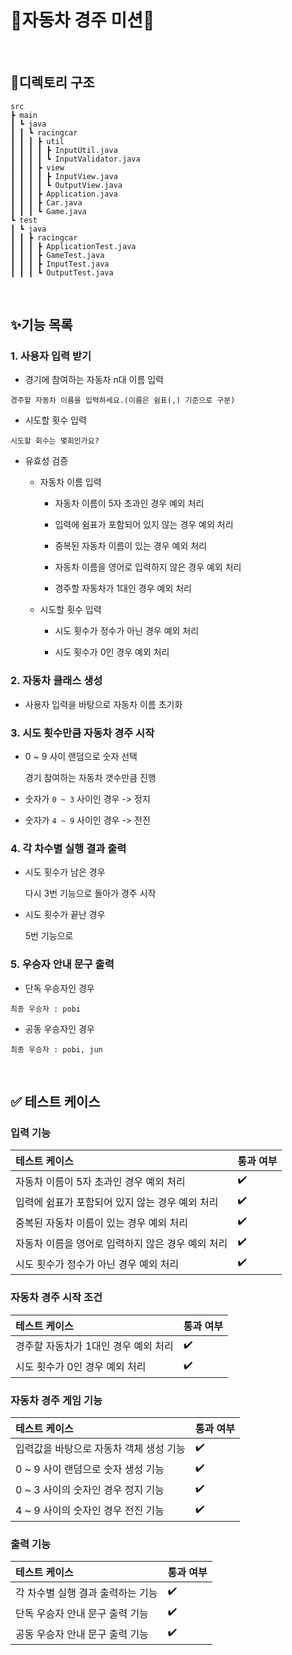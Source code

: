 <h1>🚗자동차 경주 미션🚕</h1>

<br>

<h2>📁디렉토리 구조</h2>

```
src
┣ main
┃ ┗ java
┃ ┃ ┗ racingcar
┃ ┃ ┃ ┣ util
┃ ┃ ┃ ┃ ┣ InputUtil.java
┃ ┃ ┃ ┃ ┗ InputValidator.java
┃ ┃ ┃ ┣ view
┃ ┃ ┃ ┃ ┣ InputView.java
┃ ┃ ┃ ┃ ┗ OutputView.java
┃ ┃ ┃ ┣ Application.java
┃ ┃ ┃ ┣ Car.java
┃ ┃ ┃ ┗ Game.java
┗ test
┃ ┗ java
┃ ┃ ┣ racingcar
┃ ┃ ┃ ┣ ApplicationTest.java
┃ ┃ ┃ ┣ GameTest.java
┃ ┃ ┃ ┣ InputTest.java
┃ ┃ ┃ ┗ OutputTest.java
```

<br>

<h2>✨기능 목록</h2>

<h3>1. 사용자 입력 받기</h3>

- 경기에 참여하는 자동차 n대 이름 입력

```
경주할 자동차 이름을 입력하세요.(이름은 쉼표(,) 기준으로 구분)
```

- 시도할 횟수 입력

```
시도할 회수는 몇회인가요?
```

- 유효성 검증

  - 자동차 이름 입력

    - 자동차 이름이 5자 초과인 경우 예외 처리

    - 입력에 쉼표가 포함되어 있지 않는 경우 예외 처리

    - 중복된 자동차 이름이 있는 경우 예외 처리

    - 자동차 이름을 영어로 입력하지 않은 경우 예외 처리

    - 경주할 자동차가 1대인 경우 예외 처리

  - 시도할 횟수 입력

    - 시도 횟수가 정수가 아닌 경우 예외 처리

    - 시도 횟수가 0인 경우 예외 처리

<h3>2. 자동차 클래스 생성</h3>

- 사용자 입력을 바탕으로 자동차 이름 초기화

<h3>3. 시도 횟수만큼 자동차 경주 시작</h3>

- 0 ~ 9 사이 랜덤으로 숫자 선택

  경기 참여하는 자동차 갯수만큼 진행

- 숫자가 `0 ~ 3` 사이인 경우 -> 정지

- 숫자가 `4 ~ 9` 사이인 경우 -> 전진

<h3>4. 각 차수별 실행 결과 출력</h3>

- 시도 횟수가 남은 경우

  다시 3번 기능으로 돌아가 경주 시작

- 시도 횟수가 끝난 경우

  5번 기능으로

<h3>5. 우승자 안내 문구 출력</h3>

- 단독 우승자인 경우

```
최종 우승자 : pobi
```

- 공동 우승자인 경우

```
최종 우승자 : pobi, jun
```

<br>

<h2>✅ 테스트 케이스</h2>

<h3>입력 기능</h3>

| 테스트 케이스                      | 통과 여부 |
|:-----------------------------|:------|
| 자동차 이름이 5자 초과인 경우 예외 처리      | ✔️    |
| 입력에 쉼표가 포함되어 있지 않는 경우 예외 처리    | ✔️    |
| 중복된 자동차 이름이 있는 경우 예외 처리      | ✔️    |
| 자동차 이름을 영어로 입력하지 않은 경우 예외 처리 |✔️|
| 시도 횟수가 정수가 아닌 경우 예외 처리       |✔️|


<h3>자동차 경주 시작 조건</h3>

| 테스트 케이스                        | 통과 여부 |
|:-------------------------------|:------|
|경주할 자동차가 1대인 경우 예외 처리|✔️|
|시도 횟수가 0인 경우 예외 처리|✔️|

<h3>자동차 경주 게임 기능</h3>

| 테스트 케이스                | 통과 여부 |
|:-----------------------|:-|
| 입력값을 바탕으로 자동차 객체 생성 기능 | ✔️ |
| 0 ~ 9 사이 랜덤으로 숫자 생성 기능 | ✔️ |
| 0 ~ 3 사이의 숫자인 경우 정지 기능 | ✔️ |
| 4 ~ 9 사이의 숫자인 경우 전진 기능 | ✔️ |

<h3>출력 기능</h3>

| 테스트 케이스                | 통과 여부 |
|:-----------------------|:-|
| 각 차수별 실행 결과 출력하는 기능    | ✔️ |
| 단독 우승자 안내 문구 출력 기능     | ✔️ |
| 공동 우승자 안내 문구 출력 기능     | ✔️ |